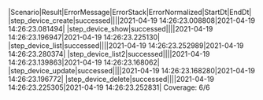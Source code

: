 |Scenario|Result|ErrorMessage|ErrorStack|ErrorNormalized|StartDt|EndDt|
|step_device_create|successed||||2021-04-19 14:26:23.008808|2021-04-19 14:26:23.081494|
|step_device_show|successed||||2021-04-19 14:26:23.196947|2021-04-19 14:26:23.225130|
|step_device_list|successed||||2021-04-19 14:26:23.252989|2021-04-19 14:26:23.280374|
|step_device_list2|successed||||2021-04-19 14:26:23.139863|2021-04-19 14:26:23.168062|
|step_device_update|successed||||2021-04-19 14:26:23.168280|2021-04-19 14:26:23.196772|
|step_device_delete|successed||||2021-04-19 14:26:23.225305|2021-04-19 14:26:23.252831|
Coverage: 6/6
